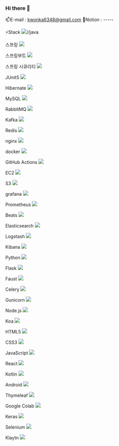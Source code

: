 ### Hi there 👋

<!--
**libakongka/libakongka** is a ✨ _special_ ✨ repository because its `README.md` (this file) appears on your GitHub profile.

Here are some ideas to get you started:

- 🔭 I’m currently working on ...
- 🌱 I’m currently learning ...
- 👯 I’m looking to collaborate on ...
- 🤔 I’m looking for help with ...
- 💬 Ask me about ...
- 📫 How to reach me: ...
- 😄 Pronouns: ...
- ⚡ Fun fact: ...
-->

📫E-mail : kwonka6348@gmail.com
📝Notion : -----

⚡Stack
<img src="https://img.shields.io/badge/java-007396?style=for-the-badge&logo=OpenJDK&logoColor=white">//java

스프링
<img src="https://img.shields.io/badge/Spring-6DB33F?style=for-the-badge&logo=Spring&logoColor=white">

스프링부트
<img src="https://img.shields.io/badge/springboot-6DB33F?style=for-the-badge&logo=springboot&logoColor=white">

스프링 시큐리티
<img src="https://img.shields.io/badge/Spring Security-6DB33F?style=for-the-badge&logo=Spring Security&logoColor=white">

JUnit5
<img src="https://img.shields.io/badge/JUnit5-25A162?style=for-the-badge&logo=JUnit5&logoColor=white">

Hibernate
<img src="https://img.shields.io/badge/Hibernate-59666C?style=for-the-badge&logo=Hibernate&logoColor=white">

MySQL
<img src="https://img.shields.io/badge/MySQL-4479A1?style=for-the-badge&logo=MySQL&logoColor=white">

RabbitMQ
<img src="https://img.shields.io/badge/RabbitMQ-FF6600?style=for-the-badge&logo=RabbitMQ&logoColor=white">

Kafka
<img src="https://img.shields.io/badge/Apache Kafka-%3333333.svg?style=for-the-badge&logo=Apache Kafka&logoColor=white"> 

Redis
<img src="https://img.shields.io/badge/Redis-DC382D?style=for-the-badge&logo=Redis&logoColor=white"> 

nginx
<img src="https://img.shields.io/badge/nginx-%23009639.svg?style=for-the-badge&logo=nginx&logoColor=white">

docker
<img src="https://img.shields.io/badge/docker-%230db7ed.svg?style=for-the-badge&logo=docker&logoColor=white"> 

GitHub Actions
<img src="https://img.shields.io/badge/GitHub Actions-2088FF?style=for-the-badge&logo=GitHub Actions&logoColor=white">

EC2
<img src="https://img.shields.io/badge/Amazon%20EC2-FF9900?style=for-the-badge&logo=Amazon%20EC2&logoColor=white">

S3
<img src="https://img.shields.io/badge/Amazon%20S3-569A31?style=for-the-badge&logo=Amazon%20S3&logoColor=white">

grafana
<img src="https://img.shields.io/badge/grafana-%23F46800.svg?style=for-the-badge&logo=grafana&logoColor=white">

Prometheus
<img src="https://img.shields.io/badge/Prometheus-E6522C?style=for-the-badge&logo=Prometheus&logoColor=white">

Beats
<img src="https://img.shields.io/badge/Beats-005571?style=for-the-badge&logo=Beats&logoColor=white">

Elasticsearch
<img src="https://img.shields.io/badge/Elasticsearch-005571?style=for-the-badge&logo=Elasticsearch&logoColor=white">

Logstash
<img src="https://img.shields.io/badge/Logstash-005571?style=for-the-badge&logo=Logstash&logoColor=white">

Kibana
<img src="https://img.shields.io/badge/Kibana-005571?style=for-the-badge&logo=Kibana&logoColor=white">

Python
<img src="https://img.shields.io/badge/Python-3776AB?style=for-the-badge&logo=Python&logoColor=white">

Flask
<img src="https://img.shields.io/badge/Flask-000000?style=for-the-badge&logo=Flask&logoColor=white">

Faust
<img src="https://img.shields.io/badge/Faust-66FFCC?style=for-the-badge&logo=Faust&logoColor=white">

Celery
<img src="https://img.shields.io/badge/Celery-37814A?style=for-the-badge&logo=Celery&logoColor=white">

Gunicorn
<img src="https://img.shields.io/badge/Gunicorn-499848?style=for-the-badge&logo=Gunicorn&logoColor=white">

Node.js
<img src="https://img.shields.io/badge/Node.js-339933?style=for-the-badge&logo=Node.js&logoColor=white">

Koa
<img src="https://img.shields.io/badge/Koa-33333D?style=for-the-badge&logo=Koa&logoColor=white">

HTML5
<img src="https://img.shields.io/badge/HTML5-E34F26?style=for-the-badge&logo=HTML5&logoColor=white">

CSS3
<img src="https://img.shields.io/badge/CSS3-1572B6?style=for-the-badge&logo=CSS3&logoColor=white">

JavaScript
<img src="https://img.shields.io/badge/JavaScript-F7DF1E?style=for-the-badge&logo=JavaScript&logoColor=white">

React
<img src="https://img.shields.io/badge/React-61DAFB?style=for-the-badge&logo=React&logoColor=white">

Kotlin
<img src="https://img.shields.io/badge/Kotlin-7F52FF?style=for-the-badge&logo=Kotlin&logoColor=white">

Android
<img src="https://img.shields.io/badge/Android-3DDC84?style=for-the-badge&logo=Android&logoColor=white">

Thymeleaf
<img src="https://img.shields.io/badge/Thymeleaf-005F0F?style=for-the-badge&logo=Thymeleaf&logoColor=white">

Google Colab
<img src="https://img.shields.io/badge/Google Colab-F9AB00?style=for-the-badge&logo=Google Colab&logoColor=white">

Keras
<img src="https://img.shields.io/badge/Keras-D00000?style=for-the-badge&logo=Keras&logoColor=white">

Selenium
<img src="https://img.shields.io/badge/Selenium-43B02A?style=for-the-badge&logo=Selenium&logoColor=white">

Klaytn
<img src="https://img.shields.io/badge/Klaytn-6F6558?style=for-the-badge&logo=Klaytn&logoColor=white">
